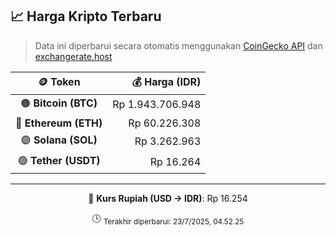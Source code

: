 

<!-- HARGA_KRIPTO -->
## 📈 Harga Kripto Terbaru

> Data ini diperbarui secara otomatis menggunakan [CoinGecko API](https://www.coingecko.com/) dan [exchangerate.host](https://exchangerate.host/)

<div align="center">

| 🪙 Token | 💰 Harga (IDR) |
|:------:|---------------:|
| 🟠 **Bitcoin (BTC)**   | Rp 1.943.706.948 |
| 🔵 **Ethereum (ETH)**  | Rp 60.226.308 |
| 🟣 **Solana (SOL)**    | Rp 3.262.963 |
| 🟢 **Tether (USDT)**   | Rp 16.264 |

---

💱 **Kurs Rupiah (USD → IDR)**: Rp 16.254

🕒 <sub>Terakhir diperbarui: 23/7/2025, 04.52.25</sub>

</div>
<!-- /HARGA_KRIPTO -->